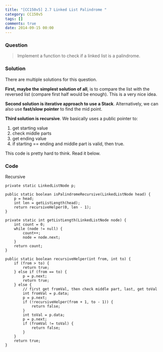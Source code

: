 ```yaml
---
title: "[CC150v5] 2.7 Linked List Palindrome "
category: CC150v5
tags: []
comments: true
date: 2014-09-15 00:00
---
```



### Question

> Implement a function to check if a linked list is a palindrome. 

### Solution

There are multiple solutions for this question. 

__First, maybe the simplest solution of all__, is to compare the list with the reversed list (compare first half would be enough). This is a very nice idea. 

__Second solution is iterative approach to use a Stack__. Alternatively, we can also use __fast/slow pointer__ to find the mid point. 

__Third solution is recursive__. We basically uses a public pointer to: 

1. get starting value
1. check middle parts
1. get ending value
1. if starting == ending and middle part is valid, then true.

This code is pretty hard to think. Read it below. 

### Code

Recursive

	private static LinkedListNode p;

	public static boolean isPalindromeRecursive(LinkedListNode head) {
		p = head;
		int len = getListLength(head);
		return recursiveHelper(0, len - 1);
	}

	private static int getListLength(LinkedListNode node) {
		int count = 0;
		while (node != null) {
			count++;
			node = node.next;
		}
		return count;
	}

	public static boolean recursiveHelper(int from, int to) {
		if (from > to) {
			return true;
		} else if (from == to) {
			p = p.next;
			return true;
		} else {
			// first get fromVal, then check middle part, last, get toVal
			int fromVal = p.data;
			p = p.next;
			if (!recursiveHelper(from + 1, to - 1)) {
				return false;
			}
			int toVal = p.data;
			p = p.next;
			if (fromVal != toVal) {
				return false;
			}
		}
		return true;
	}
